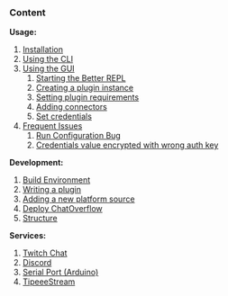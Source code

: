 ### Content

**Usage:**  
1. [Installation](usage/Installation.md)  
2. [Using the CLI](usage/Using-the-CLI.md)  
3. [Using the GUI](usage/Using-the-GUI.md)  
    1. [Starting the Better REPL](usage/Using-the-GUI.md#Starting-the-Better-REPL)  
    2. [Creating a plugin instance](usage/Using-the-GUI.md#Creating-a-plugin-instance)  
    3. [Setting plugin requirements](usage/Using-the-GUI.md#Setting-plugin-requirements)  
    4. [Adding connectors](usage/Using-the-GUI.md#Adding-connectors)  
    5. [Set credentials](usage/Using-the-GUI.md#Set-credentials)  
4. [Frequent Issues](usage/Frequent-Issues.md)  
    1. [Run Configuration Bug](usage/Frequent-Issues.md#Run-Configuration-Bug)  
    2. [Credentials value encrypted with wrong auth key](usage/Frequent-Issues.md#Credentials-value-encrypted-with-wrong-auth-key)  

**Development:**  
1. [Build Environment](development/Setting-up-the-Build-Environment.md)
2. [Writing a plugin](development/Writing-a-plugin.md)  
3. [Adding a new platform source](development/Adding-a-new-platform-source.md)  
4. [Deploy ChatOverflow](development/Deploy-ChatOverflow.md)
5. [Structure](development/Structure.md)

**Services:**
1. [Twitch Chat](services/Twitch-Chat.md)
2. [Discord](services/Discord.md)
3. [Serial Port (Arduino)](services/Serial.md)
4. [TipeeeStream](services/TipeeeStream.md)
